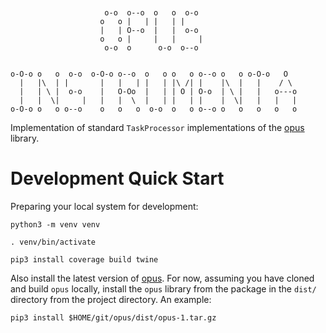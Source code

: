 ```text


                     o-o  o--o  o   o  o-o                      
                    o   o |   | |   | |                         
                    |   | O--o  |   |  o-o                      
                    o   o |     |   |     |                     
                     o-o  o      o-o  o--o                      
                                                                
                                                                
o-O-o o   o  o-o  o-O-o o--o  o   o o   o o--o o   o o-O-o   O  
  |   |\  | |       |   |   | |   | |\ /| |    |\  |   |    / \ 
  |   | \ |  o-o    |   O-Oo  |   | | O | O-o  | \ |   |   o---o
  |   |  \|     |   |   |  \  |   | |   | |    |  \|   |   |   |
o-O-o o   o o--o    o   o   o  o-o  o   o o--o o   o   o   o   o
```

Implementation of standard `TaskProcessor` implementations of the [opus](https://github.com/nicc777) library.


# Development Quick Start

Preparing your local system for development:

```shell
python3 -m venv venv

. venv/bin/activate

pip3 install coverage build twine 
```

Also install the latest version of [opus](https://github.com/nicc777). For now, assuming you have cloned and build `opus` locally, install the `opus` library from the package in the `dist/` directory from the project directory. An example:

```shell
pip3 install $HOME/git/opus/dist/opus-1.tar.gz
```
